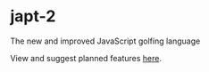 # japt-2
The new and improved JavaScript golfing language

View and suggest planned features [here](https://hackmd.io/Olgzu4-USxWNavDPeyWCNg).
